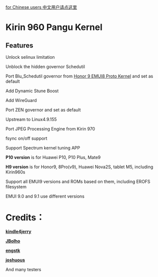 [for Chinese users 中文用户请点这里](http://gitee.com/maimaiguanfan/Pangu9.1EROFS)

Kirin 960 Pangu Kernel
===
Features
---
Unlock selinux limitation

Unblock the hidden governor Schedutil

Port Blu_Schedutil governor from [Honor 9 EMUI8 Proto Kernel](http://github.com/JBolho/Proto) and set as default

Add Dynamic Stune Boost

Add WireGuard

Port ZEN governor and set as default

Upstream to Linux4.9.155

Port JPEG Processing Engine from Kirin 970

fsync on/off support

Support Spectrum kernel tuning APP


 **P10 version** is for Huawei P10, P10 Plus, Mate9

 **H9 version** is for Honor9, 8Pro(v9), Huawei Nova2S, tablet M5, including Kirin960s

 Support all EMUI9 versions and ROMs based on them, including EROFS filesystem
 
 EMUI 9.0 and 9.1 use different versions

Credits：
===
[ **kindle4jerry** ](http://github.com/kindle4jerry)

[ **JBolho** ](http://github.com/JBolho)

[ **engstk** ](https://github.com/engstk)

[ **joshuous** ](http://github.com/joshuous/)

And many testers
